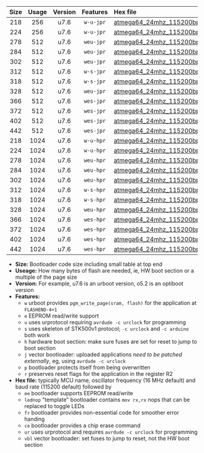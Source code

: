 |Size|Usage|Version|Features|Hex file|
|:-:|:-:|:-:|:-:|:--|
|218|256|u7.6|`w-u-jpr`|[atmega64_24mhz_115200bps_ur_vbl.hex](https://raw.githubusercontent.com/stefanrueger/urboot/main/bootloaders/atmega64/fcpu_24mhz/115200_bps/atmega64_24mhz_115200bps_ur_vbl.hex)|
|224|256|u7.6|`w-u-jpr`|[atmega64_24mhz_115200bps_lednop_ur_vbl.hex](https://raw.githubusercontent.com/stefanrueger/urboot/main/bootloaders/atmega64/fcpu_24mhz/115200_bps/atmega64_24mhz_115200bps_lednop_ur_vbl.hex)|
|278|512|u7.6|`weu-jpr`|[atmega64_24mhz_115200bps_ee_ur_vbl.hex](https://raw.githubusercontent.com/stefanrueger/urboot/main/bootloaders/atmega64/fcpu_24mhz/115200_bps/atmega64_24mhz_115200bps_ee_ur_vbl.hex)|
|284|512|u7.6|`weu-jpr`|[atmega64_24mhz_115200bps_ee_lednop_ur_vbl.hex](https://raw.githubusercontent.com/stefanrueger/urboot/main/bootloaders/atmega64/fcpu_24mhz/115200_bps/atmega64_24mhz_115200bps_ee_lednop_ur_vbl.hex)|
|302|512|u7.6|`weu-jpr`|[atmega64_24mhz_115200bps_ee_lednop_fr_ur_vbl.hex](https://raw.githubusercontent.com/stefanrueger/urboot/main/bootloaders/atmega64/fcpu_24mhz/115200_bps/atmega64_24mhz_115200bps_ee_lednop_fr_ur_vbl.hex)|
|312|512|u7.6|`w-s-jpr`|[atmega64_24mhz_115200bps_vbl.hex](https://raw.githubusercontent.com/stefanrueger/urboot/main/bootloaders/atmega64/fcpu_24mhz/115200_bps/atmega64_24mhz_115200bps_vbl.hex)|
|318|512|u7.6|`w-s-jpr`|[atmega64_24mhz_115200bps_lednop_vbl.hex](https://raw.githubusercontent.com/stefanrueger/urboot/main/bootloaders/atmega64/fcpu_24mhz/115200_bps/atmega64_24mhz_115200bps_lednop_vbl.hex)|
|328|512|u7.6|`weu-jpr`|[atmega64_24mhz_115200bps_ee_lednop_fr_ce_ur_vbl.hex](https://raw.githubusercontent.com/stefanrueger/urboot/main/bootloaders/atmega64/fcpu_24mhz/115200_bps/atmega64_24mhz_115200bps_ee_lednop_fr_ce_ur_vbl.hex)|
|366|512|u7.6|`wes-jpr`|[atmega64_24mhz_115200bps_ee_vbl.hex](https://raw.githubusercontent.com/stefanrueger/urboot/main/bootloaders/atmega64/fcpu_24mhz/115200_bps/atmega64_24mhz_115200bps_ee_vbl.hex)|
|372|512|u7.6|`wes-jpr`|[atmega64_24mhz_115200bps_ee_lednop_vbl.hex](https://raw.githubusercontent.com/stefanrueger/urboot/main/bootloaders/atmega64/fcpu_24mhz/115200_bps/atmega64_24mhz_115200bps_ee_lednop_vbl.hex)|
|402|512|u7.6|`wes-jpr`|[atmega64_24mhz_115200bps_ee_lednop_fr_vbl.hex](https://raw.githubusercontent.com/stefanrueger/urboot/main/bootloaders/atmega64/fcpu_24mhz/115200_bps/atmega64_24mhz_115200bps_ee_lednop_fr_vbl.hex)|
|442|512|u7.6|`wes-jpr`|[atmega64_24mhz_115200bps_ee_lednop_fr_ce_vbl.hex](https://raw.githubusercontent.com/stefanrueger/urboot/main/bootloaders/atmega64/fcpu_24mhz/115200_bps/atmega64_24mhz_115200bps_ee_lednop_fr_ce_vbl.hex)|
|218|1024|u7.6|`w-u-hpr`|[atmega64_24mhz_115200bps_ur.hex](https://raw.githubusercontent.com/stefanrueger/urboot/main/bootloaders/atmega64/fcpu_24mhz/115200_bps/atmega64_24mhz_115200bps_ur.hex)|
|224|1024|u7.6|`w-u-hpr`|[atmega64_24mhz_115200bps_lednop_ur.hex](https://raw.githubusercontent.com/stefanrueger/urboot/main/bootloaders/atmega64/fcpu_24mhz/115200_bps/atmega64_24mhz_115200bps_lednop_ur.hex)|
|278|1024|u7.6|`weu-hpr`|[atmega64_24mhz_115200bps_ee_ur.hex](https://raw.githubusercontent.com/stefanrueger/urboot/main/bootloaders/atmega64/fcpu_24mhz/115200_bps/atmega64_24mhz_115200bps_ee_ur.hex)|
|284|1024|u7.6|`weu-hpr`|[atmega64_24mhz_115200bps_ee_lednop_ur.hex](https://raw.githubusercontent.com/stefanrueger/urboot/main/bootloaders/atmega64/fcpu_24mhz/115200_bps/atmega64_24mhz_115200bps_ee_lednop_ur.hex)|
|302|1024|u7.6|`weu-hpr`|[atmega64_24mhz_115200bps_ee_lednop_fr_ur.hex](https://raw.githubusercontent.com/stefanrueger/urboot/main/bootloaders/atmega64/fcpu_24mhz/115200_bps/atmega64_24mhz_115200bps_ee_lednop_fr_ur.hex)|
|312|1024|u7.6|`w-s-hpr`|[atmega64_24mhz_115200bps.hex](https://raw.githubusercontent.com/stefanrueger/urboot/main/bootloaders/atmega64/fcpu_24mhz/115200_bps/atmega64_24mhz_115200bps.hex)|
|318|1024|u7.6|`w-s-hpr`|[atmega64_24mhz_115200bps_lednop.hex](https://raw.githubusercontent.com/stefanrueger/urboot/main/bootloaders/atmega64/fcpu_24mhz/115200_bps/atmega64_24mhz_115200bps_lednop.hex)|
|328|1024|u7.6|`weu-hpr`|[atmega64_24mhz_115200bps_ee_lednop_fr_ce_ur.hex](https://raw.githubusercontent.com/stefanrueger/urboot/main/bootloaders/atmega64/fcpu_24mhz/115200_bps/atmega64_24mhz_115200bps_ee_lednop_fr_ce_ur.hex)|
|366|1024|u7.6|`wes-hpr`|[atmega64_24mhz_115200bps_ee.hex](https://raw.githubusercontent.com/stefanrueger/urboot/main/bootloaders/atmega64/fcpu_24mhz/115200_bps/atmega64_24mhz_115200bps_ee.hex)|
|372|1024|u7.6|`wes-hpr`|[atmega64_24mhz_115200bps_ee_lednop.hex](https://raw.githubusercontent.com/stefanrueger/urboot/main/bootloaders/atmega64/fcpu_24mhz/115200_bps/atmega64_24mhz_115200bps_ee_lednop.hex)|
|402|1024|u7.6|`wes-hpr`|[atmega64_24mhz_115200bps_ee_lednop_fr.hex](https://raw.githubusercontent.com/stefanrueger/urboot/main/bootloaders/atmega64/fcpu_24mhz/115200_bps/atmega64_24mhz_115200bps_ee_lednop_fr.hex)|
|442|1024|u7.6|`wes-hpr`|[atmega64_24mhz_115200bps_ee_lednop_fr_ce.hex](https://raw.githubusercontent.com/stefanrueger/urboot/main/bootloaders/atmega64/fcpu_24mhz/115200_bps/atmega64_24mhz_115200bps_ee_lednop_fr_ce.hex)|

- **Size:** Bootloader code size including small table at top end
- **Useage:** How many bytes of flash are needed, ie, HW boot section or a multiple of the page size
- **Version:** For example, u7.6 is an urboot version, o5.2 is an optiboot version
- **Features:**
  + `w` urboot provides `pgm_write_page(sram, flash)` for the application at `FLASHEND-4+1`
  + `e` EEPROM read/write support
  + `u` uses urprotocol requiring `avrdude -c urclock` for programming
  + `s` uses skeleton of STK500v1 protocol; `-c urclock` and `-c arduino` both work
  + `h` hardware boot section: make sure fuses are set for reset to jump to boot section
  + `j` vector bootloader: uploaded applications *need to be patched externally*, eg, using `avrdude -c urclock`
  + `p` bootloader protects itself from being overwritten
  + `r` preserves reset flags for the application in the register R2
- **Hex file:** typically MCU name, oscillator frequency (16 MHz default) and baud rate (115200 default) followed by
  + `ee` bootloader supports EEPROM read/write
  + `lednop` "template" bootloader contains `mov rx,rx` nops that can be replaced to toggle LEDs
  + `fr` bootloader provides non-essential code for smoother error handing
  + `ce` bootloader provides a chip erase command
  + `ur` uses urprotocol and requires `avrdude -c urclock` for programming
  + `vbl` vector bootloader: set fuses to jump to reset, not the HW boot section
